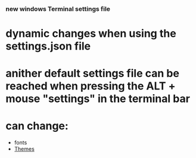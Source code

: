 ### new windows Terminal settings file
# dynamic changes when using the settings.json file
# anither default settings file can be reached when pressing the ALT + mouse "settings" in the terminal bar
#
# can change:
- fonts
- [Themes](https://atomcorp.github.io/themes/)
